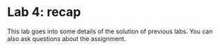# Lab 4: recap

This lab goes into some details of the solution of previous labs. You can also ask questions about the assignment.
